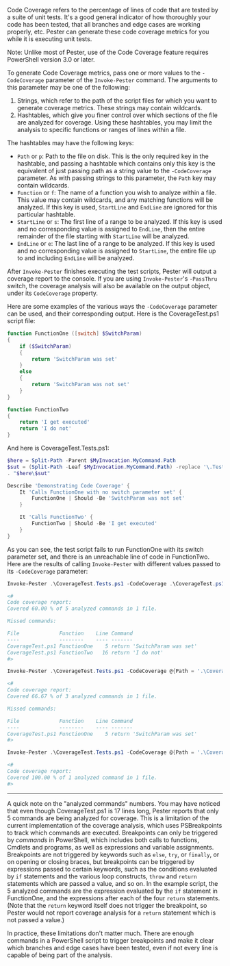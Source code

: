 Code Coverage refers to the percentage of lines of code that are tested by a suite of unit tests.  It's a good general indicator of how thoroughly your code has been tested, that all branches and edge cases are working properly, etc.  Pester can generate these code coverage metrics for you while it is executing unit tests.

Note:  Unlike most of Pester, use of the Code Coverage feature requires PowerShell version 3.0 or later.

To generate Code Coverage metrics, pass one or more values to the `-CodeCoverage` parameter of the `Invoke-Pester` command.  The arguments to this parameter may be one of the following:

1. Strings, which refer to the path of the script files for which you want to generate coverage metrics.  These strings may contain wildcards.
2. Hashtables, which give you finer control over which sections of the file are analyzed for coverage.  Using these hashtables, you may limit the analysis to specific functions or ranges of lines within a file.

The hashtables may have the following keys:

- `Path` or `p`:  Path to the file on disk.  This is the only required key in the hashtable, and passing a hashtable which contains only this key is the equivalent of just passing path as a string value to the `-CodeCoverage` parameter.  As with passing strings to this parameter, the `Path` key may contain wildcards.
- `Function` or `f`: The name of a function you wish to analyze within a file.  This value may contain wildcards, and any matching functions will be analyzed.  If this key is used, `StartLine` and `EndLine` are ignored for this particular hashtable.
- `StartLine` or `s`:  The first line of a range to be analyzed.  If this key is used and no corresponding value is assigned to `EndLine`, then the entire remainder of the file starting with `StartLine` will be analyzed.
- `EndLine` or `e`:  The last line of a range to be analyzed.  If this key is used and no corresponding value is assigned to `StartLine`, the entire file up to and including `EndLine` will be analyzed.

After `Invoke-Pester` finishes executing the test scripts, Pester will output a coverage report to the console.  If you are using `Invoke-Pester`'s `-PassThru` switch, the coverage analysis will also be available on the output object, under its `CodeCoverage` property.

Here are some examples of the various ways the `-CodeCoverage` parameter can be used, and their corresponding output.  Here is the CoverageTest.ps1 script file:

```powershell
function FunctionOne ([switch] $SwitchParam)
{
    if ($SwitchParam)
    {
        return 'SwitchParam was set'
    }
    else
    {
        return 'SwitchParam was not set'
    }
}

function FunctionTwo
{
    return 'I get executed'
    return 'I do not'
}
```

And here is CoverageTest.Tests.ps1:

```powershell
$here = Split-Path -Parent $MyInvocation.MyCommand.Path
$sut = (Split-Path -Leaf $MyInvocation.MyCommand.Path) -replace '\.Tests\.', '.'
. "$here\$sut"

Describe 'Demonstrating Code Coverage' {
    It 'Calls FunctionOne with no switch parameter set' {
        FunctionOne | Should -Be 'SwitchParam was not set'
    }

    It 'Calls FunctionTwo' {
        FunctionTwo | Should -Be 'I get executed'
    }
}
```

As you can see, the test script fails to run FunctionOne with its switch parameter set, and there is an unreachable line of code in FunctionTwo.  Here are the results of calling `Invoke-Pester` with different values passed to its `-CodeCoverage` parameter:

```powershell
Invoke-Pester .\CoverageTest.Tests.ps1 -CodeCoverage .\CoverageTest.ps1

<#
Code coverage report:
Covered 60.00 % of 5 analyzed commands in 1 file.

Missed commands:

File             Function    Line Command
----             --------    ---- -------
CoverageTest.ps1 FunctionOne    5 return 'SwitchParam was set'
CoverageTest.ps1 FunctionTwo   16 return 'I do not'
#>

Invoke-Pester .\CoverageTest.Tests.ps1 -CodeCoverage @{Path = '.\CoverageTest.ps1'; Function = 'FunctionOne' }

<#
Code coverage report:
Covered 66.67 % of 3 analyzed commands in 1 file.

Missed commands:

File             Function    Line Command
----             --------    ---- -------
CoverageTest.ps1 FunctionOne    5 return 'SwitchParam was set'
#>

Invoke-Pester .\CoverageTest.Tests.ps1 -CodeCoverage @{Path = '.\CoverageTest.ps1'; StartLine = 7; EndLine = 14 }

<#
Code coverage report:
Covered 100.00 % of 1 analyzed command in 1 file.
#>
```

---
A quick note on the "analyzed commands" numbers.  You may have noticed that even though CoverageTest.ps1 is 17 lines long, Pester reports that only 5 commands are being analyzed for coverage.  This is a limitation of the current implementation of the coverage analysis, which uses PSBreakpoints to track which commands are executed.  Breakpoints can only be triggered by _commands_ in PowerShell, which includes both calls to functions, Cmdlets and programs, as well as expressions and variable assignments.  Breakpoints are not triggered by keywords such as `else`, `try`, or `finally`, or on opening or closing braces, but breakpoints can be triggered by expressions passed to certain keywords, such as the conditions evaluated by `if` statements and the various loop constructs, `throw` and `return` statements which are passed a value, and so on.  In the example script, the 5 analyzed commands are the expression evaluated by the `if` statement in FunctionOne, and the expressions after each of the four `return` statements.  (Note that the `return` keyword itself does not trigger the breakpoint, so Pester would not report coverage analysis for a `return` statement which is not passed a value.)

In practice, these limitations don't matter much.  There are enough commands in a PowerShell script to trigger breakpoints and make it clear which branches and edge cases have been tested, even if not every line is capable of being part of the analysis.
